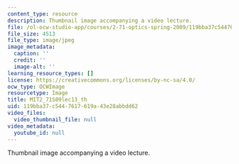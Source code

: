 ```yaml
---
content_type: resource
description: Thumbnail image accompanying a video lecture.
file: /ol-ocw-studio-app/courses/2-71-optics-spring-2009/119bba37c5447617619a43e28abbdd62_MIT2_71S09lec13_th.jpg
file_size: 4513
file_type: image/jpeg
image_metadata:
  caption: ''
  credit: ''
  image-alt: ''
learning_resource_types: []
license: https://creativecommons.org/licenses/by-nc-sa/4.0/
ocw_type: OCWImage
resourcetype: Image
title: MIT2_71S09lec13_th
uid: 119bba37-c544-7617-619a-43e28abbdd62
video_files:
  video_thumbnail_file: null
video_metadata:
  youtube_id: null
---
```

Thumbnail image accompanying a video lecture.
